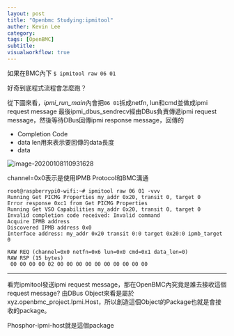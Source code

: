 ```yaml
---
layout: post
title: "Openbmc Studying:ipmitool"
auther: Kevin Lee
category: 
tags: [OpenBMC]
subtitle:
visualworkflow: true
---
```


如果在BMC內下
`$ ipmitool raw 06 01`

好奇到底程式流程會怎麼跑？

從下圖來看，*ipmi_run_main*內會把`06 01`拆成netfn, lun和cmd並做成ipmi request message
最後ipmi_dbus_sendrecv經由DBus負責傳遞ipmi request message，然後等待DBus回傳ipmi response message，回傳的

* Completion Code
* data len用來表示要回傳的data長度
* data

![image-20200108110931628]({{site.baseurl}}/img/image-20200108110931628.png)



channel=0x0表示是使用IPMB Protocol和BMC溝通

```
root@raspberrypi0-wifi:~# ipmitool raw 06 01 -vvv
Running Get PICMG Properties my_addr 0x20, transit 0, target 0
Error response 0xc1 from Get PICMG Properties
Running Get VSO Capabilities my_addr 0x20, transit 0, target 0
Invalid completion code received: Invalid command
Acquire IPMB address
Discovered IPMB address 0x0
Interface address: my_addr 0x20 transit 0:0 target 0x20:0 ipmb_target 0

RAW REQ (channel=0x0 netfn=0x6 lun=0x0 cmd=0x1 data_len=0)
RAW RSP (15 bytes)
 00 00 00 00 02 00 00 00 00 00 00 00 00 00 00
```



----

看完ipmitool發送ipmi request message，那在OpenBMC內究竟是誰去接收這個request message?
由DBus Object來看是屬於xyz.openbmc_project.Ipmi.Host，所以創造這個Object的Package也就是會接收的package。

Phosphor-ipmi-host就是這個package